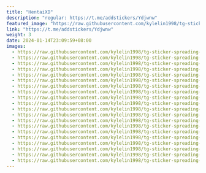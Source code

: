 ```yaml
---
title: "HentaiXD"
description: "regular: https://t.me/addstickers/Ydjwnw"
featured_image: "https://raw.githubusercontent.com/kylelin1998/tg-sticker-spreading-worldwide-images/main/img/b64cf0a2-9d21-40ee-9fb1-e6dab2b33553.jpg"
link: "https://t.me/addstickers/Ydjwnw"
weight: 3
date: 2024-01-14T23:09:59+08:00
images:
  - https://raw.githubusercontent.com/kylelin1998/tg-sticker-spreading-worldwide-images/main/img/b64cf0a2-9d21-40ee-9fb1-e6dab2b33553.jpg
  - https://raw.githubusercontent.com/kylelin1998/tg-sticker-spreading-worldwide-images/main/img/ac7563f9-2939-4f78-a45f-f19b9fee1657.jpg
  - https://raw.githubusercontent.com/kylelin1998/tg-sticker-spreading-worldwide-images/main/img/eb6b860e-6c1a-460d-8d85-6d16cf43be19.jpg
  - https://raw.githubusercontent.com/kylelin1998/tg-sticker-spreading-worldwide-images/main/img/1c3773ca-9a13-49f3-a04f-544fcebf6d96.jpg
  - https://raw.githubusercontent.com/kylelin1998/tg-sticker-spreading-worldwide-images/main/img/2a6386be-dc4b-4ad0-88aa-f3ea577054ed.jpg
  - https://raw.githubusercontent.com/kylelin1998/tg-sticker-spreading-worldwide-images/main/img/b1c9d7ca-38e6-4397-943b-bbaf9e07a239.jpg
  - https://raw.githubusercontent.com/kylelin1998/tg-sticker-spreading-worldwide-images/main/img/be7e2ea0-1e5a-4920-a693-793465ffe465.jpg
  - https://raw.githubusercontent.com/kylelin1998/tg-sticker-spreading-worldwide-images/main/img/b4c00629-3d76-4c89-a232-dd3e608fad1f.jpg
  - https://raw.githubusercontent.com/kylelin1998/tg-sticker-spreading-worldwide-images/main/img/34aaaaba-a0b4-457a-86a9-5d7385ffdf87.jpg
  - https://raw.githubusercontent.com/kylelin1998/tg-sticker-spreading-worldwide-images/main/img/8d57bb4b-4cec-4b13-854e-fa964a4e7487.jpg
  - https://raw.githubusercontent.com/kylelin1998/tg-sticker-spreading-worldwide-images/main/img/e847e9c3-6a6f-450f-b150-f8b498bf8001.jpg
  - https://raw.githubusercontent.com/kylelin1998/tg-sticker-spreading-worldwide-images/main/img/2603bf9c-6149-4aa4-b2c1-981ef79f643f.jpg
  - https://raw.githubusercontent.com/kylelin1998/tg-sticker-spreading-worldwide-images/main/img/a78eb729-fe72-428b-a866-5c2692ffb17d.jpg
  - https://raw.githubusercontent.com/kylelin1998/tg-sticker-spreading-worldwide-images/main/img/b3361d04-cec0-4d83-a58f-1def61de4785.jpg
  - https://raw.githubusercontent.com/kylelin1998/tg-sticker-spreading-worldwide-images/main/img/6ced3274-df55-4d68-8b31-ec98c12c49c0.jpg
  - https://raw.githubusercontent.com/kylelin1998/tg-sticker-spreading-worldwide-images/main/img/589f0b68-0c90-4cb3-b017-e5c32661a58e.jpg
  - https://raw.githubusercontent.com/kylelin1998/tg-sticker-spreading-worldwide-images/main/img/4c158e6e-8a5b-46d2-8f78-320b5cb1971a.jpg
  - https://raw.githubusercontent.com/kylelin1998/tg-sticker-spreading-worldwide-images/main/img/70bc2c2f-100f-4f89-9233-2d2f578dc6d7.jpg
  - https://raw.githubusercontent.com/kylelin1998/tg-sticker-spreading-worldwide-images/main/img/16becd76-4edf-4d1b-9e3b-170198522e27.jpg
  - https://raw.githubusercontent.com/kylelin1998/tg-sticker-spreading-worldwide-images/main/img/6ed1f6a2-e492-4d81-9726-b7877beb37ae.jpg
---
```

